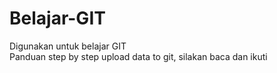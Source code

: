 # Belajar-GIT
Digunakan untuk belajar GIT <br>
Panduan step by step upload data to git, silakan baca dan ikuti
